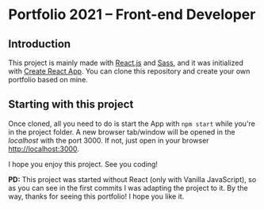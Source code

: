 # Portfolio 2021 – Front-end Developer

## Introduction

This project is mainly made with [React.js](https://reactjs.org/) and [Sass](https://sass-lang.com/), and it was initialized with [Create React App](https://github.com/facebook/create-react-app). You can clone this repository and create your own portfolio based on mine.

## Starting with this project

Once cloned, all you need to do is start the App with `npm start` while you're in the project folder. A new browser tab/window will be opened in the *localhost* with the port 3000. If not, just open in your browser [http://localhost:3000](http://localhost:3000).

I hope you enjoy this project. See you coding!

**PD:** This project was started without React (only with Vanilla JavaScript), so as you can see in the first commits I was adapting the project to it. By the way, thanks for seeing this portfolio! I hope you like it.